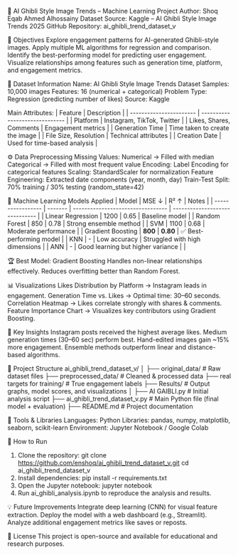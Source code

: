 🎨 AI Ghibli Style Image Trends – Machine Learning Project
Author: Shoq Eqab Ahmed Alhossainy
Dataset Source: Kaggle – AI Ghibli Style Image Trends 2025
GitHub Repository: ai_ghibli_trend_dataset_v

🎯 Objectives
Explore engagement patterns for AI-generated Ghibli-style images.
Apply multiple ML algorithms for regression and comparison.
Identify the best-performing model for predicting user engagement.
Visualize relationships among features such as generation time, platform, and engagement metrics.

🧠 Dataset Information
Name: AI Ghibli Style Image Trends Dataset
Samples: 10,000 images
Features: 16 (numerical + categorical)
Problem Type: Regression (predicting number of likes)
Source: Kaggle

Main Attributes:
| Feature                 | Description                    |
| ----------------------- | ------------------------------ |
| Platform                | Instagram, TikTok, Twitter     |
| Likes, Shares, Comments | Engagement metrics             |
| Generation Time         | Time taken to create the image |
| File Size, Resolution   | Technical attributes           |
| Creation Date           | Used for time-based analysis   |

⚙️ Data Preprocessing
Missing Values:
Numerical → Filled with median
Categorical → Filled with most frequent value
Encoding: Label Encoding for categorical features
Scaling: StandardScaler for normalization
Feature Engineering: Extracted date components (year, month, day)
Train-Test Split: 70% training / 30% testing (random_state=42)

🤖 Machine Learning Models Applied
| Model             | MSE ↓   | R² ↑                              | Notes                          |
| ----------------- | ------- | --------------------------------- | ------------------------------ |
| Linear Regression | 1200    | 0.65                              | Baseline model                 |
| Random Forest     | 850     | 0.78                              | Strong ensemble method         |
| SVM               | 1100    | 0.68                              | Moderate performance           |
| Gradient Boosting | **800** | **0.80**                          | ✅ Best-performing model        |
| KNN               | -       | Low accuracy                      | Struggled with high dimensions |
| ANN               | -       | Good learning but higher variance |                                |

🏆 Best Model: Gradient Boosting
Handles non-linear relationships effectively.
Reduces overfitting better than Random Forest.

📊 Visualizations
Likes Distribution by Platform → Instagram leads in engagement.
Generation Time vs. Likes → Optimal time: 30–60 seconds.
Correlation Heatmap → Likes correlate strongly with shares & comments.
Feature Importance Chart → Visualizes key contributors using Gradient Boosting.

🧩 Key Insights
Instagram posts received the highest average likes.
Medium generation times (30–60 sec) perform best.
Hand-edited images gain ~15% more engagement.
Ensemble methods outperform linear and distance-based algorithms.

📁 Project Structure
ai_ghibli_trend_dataset_v/
│
├── original_data/              # Raw dataset files
├── preprocessed_data/          # Cleaned & processed data
├── real targets for training/  # True engagement labels
├── Results/                    # Output graphs, model scores, and visualizations
│
├── AI GAIBLI.py                # Initial analysis script
├── ai_ghibli_trend_dataset_v.py # Main Python file (final model + evaluation)
├── README.md                   # Project documentation


🧰 Tools & Libraries
Languages: Python
Libraries: pandas, numpy, matplotlib, seaborn, scikit-learn
Environment: Jupyter Notebook / Google Colab

🚀 How to Run
1. Clone the repository:
git clone https://github.com/enshoq/ai_ghibli_trend_dataset_v.git
cd ai_ghibli_trend_dataset_v
2. Install dependencies:
pip install -r requirements.txt
3. Open the Jupyter notebook:
jupyter notebook
4. Run ai_ghibli_analysis.ipynb to reproduce the analysis and results.

💡 Future Improvements
Integrate deep learning (CNN) for visual feature extraction.
Deploy the model with a web dashboard (e.g., Streamlit).
Analyze additional engagement metrics like saves or reposts.

📜 License
This project is open-source and available for educational and research purposes.

